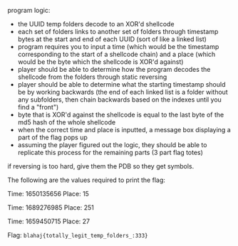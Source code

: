 program logic:

- the UUID temp folders decode to an XOR'd shellcode
- each set of folders links to another set of folders through timestamp bytes at the start and end of each UUID (sort of like a linked list)
- program requires you to input a time (which would be the timestamp corresponding to the start of a shellcode chain) and a place (which would be the byte which the shellcode is XOR'd against)
- player should be able to determine how the program decodes the shellcode from the folders through static reversing
- player should be able to determine what the starting timestamp should be by working backwards (the end of each linked list is a folder without any subfolders, then chain backwards based on the indexes until you find a "front")
- byte that is XOR'd against the shellcode is equal to the last byte of the md5 hash of the whole shellcode
- when the correct time and place is inputted, a message box displaying a part of the flag pops up
- assuming the player figured out the logic, they should be able to replicate this process for the remaining parts (3 part flag totes)

if reversing is too hard, give them the PDB so they get symbols.

The following are the values required to print the flag:

Time: 1650135656
Place: 15

Time: 1689276985
Place: 251

Time: 1659450715
Place: 27

Flag: `blahaj{totally_legit_temp_folders_:333}`
